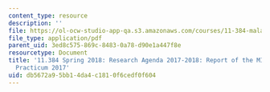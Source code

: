 ```yaml
---
content_type: resource
description: ''
file: https://ol-ocw-studio-app-qa.s3.amazonaws.com/courses/11-384-malaysia-sustainable-cities-practicum-spring-2018/db5672a95bb14da4c1810f6cedf0f604_MIT11_384S18_2017Cohort.pdf
file_type: application/pdf
parent_uid: 3ed8c575-869c-8483-0a78-d90e1a447f8e
resourcetype: Document
title: '11.384 Spring 2018: Research Agenda 2017-2018: Report of the MIT-UTM 2017
  Practicum 2017'
uid: db5672a9-5bb1-4da4-c181-0f6cedf0f604
---
```

